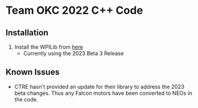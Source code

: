
# Team OKC 2022 C++ Code


## Installation

1. Install the WPILib from [here](https://github.com/wpilibsuite/allwpilib/releases)
    - Currently using the 2023 Beta 3 Release


## Known Issues
- CTRE hasn't provided an update for their library to address the 2023 beta changes. Thus any Falcon motors have been converted to NEOs in the code.